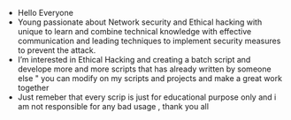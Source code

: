 - Hello Everyone 
- Young passionate about Network security and Ethical hacking with unique to learn and combine technical knowledge with effective communication and leading techniques to implement security measures to prevent the attack.
- I’m interested in Ethical Hacking and creating a batch script and develope more and more scripts that has already written by someone else " you can modify on my scripts and projects and make a great work together
- Just remeber that every scrip is just for educational purpose only and i am not responsible for any bad usage , thank you all 
